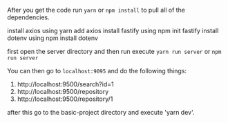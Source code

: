 
After you get the code run `yarn` or `npm install` to pull all of the dependencies.

install axios using yarn add axios
install fastify using npm init fastify
install dotenv using npm install dotenv


first open the server directory and then run execute `yarn run server` or `npm run server`

You can then go to `localhost:9095` and do the following things:

1. http://localhost:9500/search?id=1
2. http://localhost:9500/repository
3. http://localhost:9500/repository/1
 

after this go to the basic-project directory and execute 'yarn dev'.
